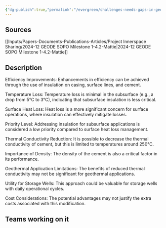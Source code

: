 ```yaml
---
{"dg-publish":true,"permalink":"/evergreen/challenges-needs-gaps-in-geothermal/reduce-thermal-losses/","tags":["need"]}
---
```


## Sources
[[Inputs/Papers-Documents-Publications-Articles/Project Innerspace Sharing/2024-12 GEODE SOPO Milestone 1-4.2-Mattie\|2024-12 GEODE SOPO Milestone 1-4.2-Mattie]]

## Description
Efficiency Improvements: Enhancements in efficiency can be achieved through the use of insulation on casing, surface lines, and cement.

Temperature Loss: Temperature loss is minimal in the subsurface (e.g., a drop from 5°C to 3°C), indicating that subsurface insulation is less critical.

Surface Heat Loss: Heat loss is a more significant concern for surface operations, where insulation can effectively mitigate losses.

Priority Level: Addressing insulation for subsurface applications is considered a low priority compared to surface heat loss management.

Thermal Conductivity Reduction: It is possible to decrease the thermal conductivity of cement, but this is limited to temperatures around 250°C.

Importance of Density: The density of the cement is also a critical factor in its performance.

Geothermal Application Limitations: The benefits of reduced thermal conductivity may not be significant for geothermal applications.

Utility for Storage Wells: This approach could be valuable for storage wells with daily operational cycles.

Cost Considerations: The potential advantages may not justify the extra costs associated with this modification.

## Teams working on it


